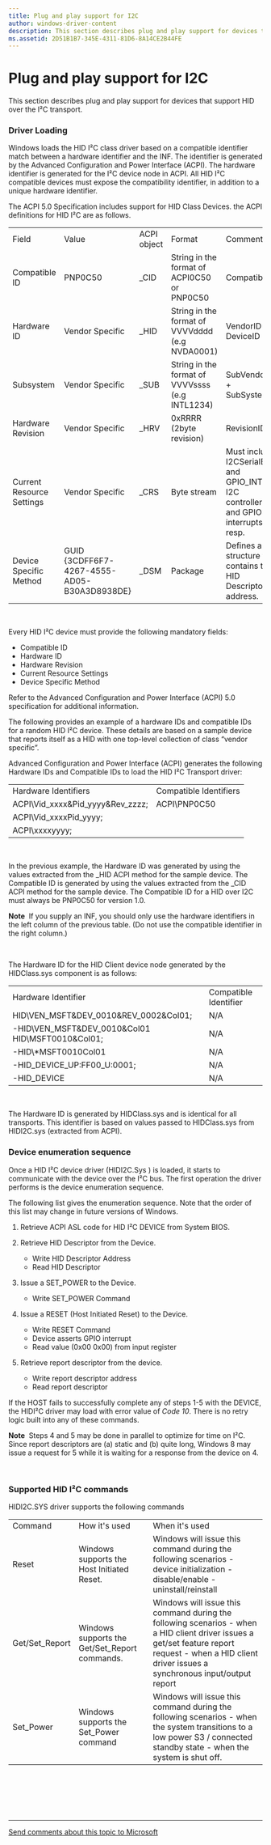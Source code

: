 ```yaml
---
title: Plug and play support for I2C
author: windows-driver-content
description: This section describes plug and play support for devices that support HID over the I²C.
ms.assetid: 2D51B1B7-345E-4311-81D6-8A14CE2B44FE
---
```


# Plug and play support for I2C


This section describes plug and play support for devices that support HID over the I²C transport.

### Driver Loading

Windows loads the HID I²C class driver based on a compatible identifier match between a hardware identifier and the INF. The identifier is generated by the Advanced Configuration and Power Interface (ACPI). The hardware identifier is generated for the I²C device node in ACPI. All HID I²C compatible devices must expose the compatibility identifier, in addition to a unique hardware identifier.

The ACPI 5.0 Specification includes support for HID Class Devices. the ACPI definitions for HID I²C are as follows.

|                           |                                             |             |                                                 |                                                                                      |
|---------------------------|---------------------------------------------|-------------|-------------------------------------------------|--------------------------------------------------------------------------------------|
| Field                     | Value                                       | ACPI object | Format                                          | Comments                                                                             |
| Compatible ID             | PNP0C50                                     | \_CID       | String in the format of ACPI0C50 or PNP0C50     | CompatibleID                                                                         |
| Hardware ID               | Vendor Specific                             | \_HID       | String in the format of VVVVdddd (e.g NVDA0001) | VendorID + DeviceID                                                                  |
| Subsystem                 | Vendor Specific                             | \_SUB       | String in the format of VVVVssss (e.g INTL1234) | SubVendorID + SubSystemID                                                            |
| Hardware Revision         | Vendor Specific                             | \_HRV       | 0xRRRR (2byte revision)                         | RevisionID                                                                           |
| Current Resource Settings | Vendor Specific                             | \_CRS       | Byte stream                                     | Must include I2CSerialBus and GPIO\_INT for I2C controller and GPIO interrupts resp. |
| Device Specific Method    | GUID {3CDFF6F7-4267-4555-AD05-B30A3D8938DE} | \_DSM       | Package                                         | Defines a structure that contains the HID Descriptor address.                        |

 

Every HID I²C device must provide the following mandatory fields:

-   Compatible ID
-   Hardware ID
-   Hardware Revision
-   Current Resource Settings
-   Device Specific Method

Refer to the Advanced Configuration and Power Interface (ACPI) 5.0 specification for additional information.

The following provides an example of a hardware IDs and compatible IDs for a random HID I²C device. These details are based on a sample device that reports itself as a HID with one top-level collection of class “vendor specific”.

Advanced Configuration and Power Interface (ACPI) generates the following Hardware IDs and Compatible IDs to load the HID I²C Transport driver:

|                                      |                        |
|--------------------------------------|------------------------|
| Hardware Identifiers                 | Compatible Identifiers |
| ACPI\\Vid\_xxxx&Pid\_yyyy&Rev\_zzzz; | ACPI\\PNP0C50          |
| ACPI\\Vid\_xxxxPid\_yyyy;            |                        |
| ACPI\\xxxxyyyy;                      |                        |

 

In the previous example, the Hardware ID was generated by using the values extracted from the \_HID ACPI method for the sample device. The Compatible ID is generated by using the values extracted from the \_CID ACPI method for the sample device. The Compatible ID for a HID over I2C must always be PNP0C50 for version 1.0.

**Note**  If you supply an INF, you should only use the hardware identifiers in the left column of the previous table. (Do not use the compatible identifier in the right column.)

 

The Hardware ID for the HID Client device node generated by the HIDClass.sys component is as follows:

|                                                      |                       |
|------------------------------------------------------|-----------------------|
| Hardware Identifier                                  | Compatible Identifier |
| HID\\VEN\_MSFT&DEV\_0010&REV\_0002&Col01;            | N/A                   |
| -HID\\VEN\_MSFT&DEV\_0010&Col01 HID\\MSFT0010&Col01; | N/A                   |
| -HID\\\*MSFT0010Col01                                | N/A                   |
| -HID\_DEVICE\_UP:FF00\_U:0001;                       | N/A                   |
| -HID\_DEVICE                                         | N/A                   |

 

The Hardware ID is generated by HIDClass.sys and is identical for all transports. This identifier is based on values passed to HIDClass.sys from HIDI2C.sys (extracted from ACPI).

### Device enumeration sequence

Once a HID I²C device driver (HIDI2C.Sys ) is loaded, it starts to communicate with the device over the I²C bus. The first operation the driver performs is the device enumeration sequence.

The following list gives the enumeration sequence. Note that the order of this list may change in future versions of Windows.

1.  Retrieve ACPI ASL code for HID I²C DEVICE from System BIOS.
2.  Retrieve HID Descriptor from the Device.
    -   Write HID Descriptor Address
    -   Read HID Descriptor

3.  Issue a SET\_POWER to the Device.
    -   Write SET\_POWER Command

4.  Issue a RESET (Host Initiated Reset) to the Device.
    -   Write RESET Command
    -   Device asserts GPIO interrupt
    -   Read value (0x00 0x00) from input register

5.  Retrieve report descriptor from the device.
    -   Write report descriptor address
    -   Read report descriptor

If the HOST fails to successfully complete any of steps 1-5 with the DEVICE, the HIDI²C driver may load with error value of *Code 10*. There is no retry logic built into any of these commands.

**Note**  Steps 4 and 5 may be done in parallel to optimize for time on I²C. Since report descriptors are (a) static and (b) quite long, Windows 8 may issue a request for 5 while it is waiting for a response from the device on 4.

 

### <a href="" id="supported-hid-i2c-commands"></a>Supported HID I²C commands

HIDI2C.SYS driver supports the following commands

|                 |                                                |                                                                                                                                                                                                       |
|-----------------|------------------------------------------------|-------------------------------------------------------------------------------------------------------------------------------------------------------------------------------------------------------|
| Command         | How it's used                                  | When it's used                                                                                                                                                                                        |
| Reset           | Windows supports the Host Initiated Reset.     | Windows will issue this command during the following scenarios - device initialization - disable/enable - uninstall/reinstall                                                                         |
| Get/Set\_Report | Windows supports the Get/Set\_Report commands. | Windows will issue this command during the following scenarios - when a HID client driver issues a get/set feature report request - when a HID client driver issues a synchronous input/output report |
| Set\_Power      | Windows supports the Set\_Power command        | Windows will issue this command during the following scenarios - when the system transitions to a low power S3 / connected standby state - when the system is shut off.                               |

 

 

 


--------------------
[Send comments about this topic to Microsoft](mailto:wsddocfb@microsoft.com?subject=Documentation%20feedback%20%5Bhid\hid%5D:%20Plug%20and%20play%20support%20for%20I2C%20%20RELEASE:%20%287/18/2016%29&body=%0A%0APRIVACY%20STATEMENT%0A%0AWe%20use%20your%20feedback%20to%20improve%20the%20documentation.%20We%20don't%20use%20your%20email%20address%20for%20any%20other%20purpose,%20and%20we'll%20remove%20your%20email%20address%20from%20our%20system%20after%20the%20issue%20that%20you're%20reporting%20is%20fixed.%20While%20we're%20working%20to%20fix%20this%20issue,%20we%20might%20send%20you%20an%20email%20message%20to%20ask%20for%20more%20info.%20Later,%20we%20might%20also%20send%20you%20an%20email%20message%20to%20let%20you%20know%20that%20we've%20addressed%20your%20feedback.%0A%0AFor%20more%20info%20about%20Microsoft's%20privacy%20policy,%20see%20http://privacy.microsoft.com/default.aspx. "Send comments about this topic to Microsoft")


